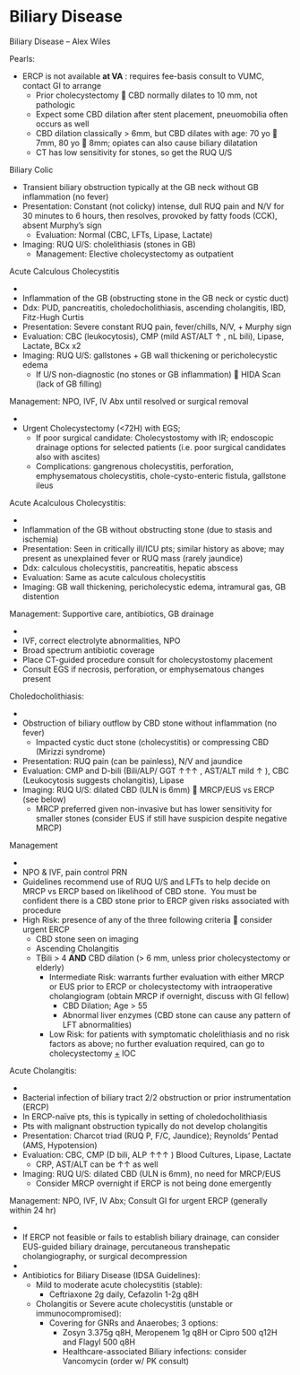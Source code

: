 # Biliary Disease

Biliary Disease – Alex Wiles

Pearls:

-   ERCP
    is not available **at VA** : requires fee-basis consult to VUMC,
    contact GI to arrange
    -   Prior cholecystectomy
        
        CBD normally dilates to 10 mm, not pathologic
    -   Expect some CBD dilation after stent placement, pneuomobilia
        often occurs as well
    -   CBD dilation classically > 6mm, but CBD dilates with age: 70 yo
        
        7mm, 80 yo
        
        8mm; opiates can also cause biliary dilatation
    -   CT has low sensitivity for stones, so get the RUQ U/S

Biliary Colic

-   Transient biliary obstruction typically at the GB neck without GB
    inflammation (no fever)
-   Presentation: Constant (not colicky) intense, dull RUQ pain and N/V
    for 30 minutes to 6 hours, then resolves, provoked by fatty foods
    (CCK), absent Murphy’s sign
    -   Evaluation: Normal (CBC, LFTs, Lipase, Lactate)
-   Imaging: RUQ U/S: cholelithiasis (stones in GB)
    -   Management: Elective cholecystectomy as outpatient

Acute Calculous Cholecystitis

-
-   Inflammation of the GB (obstructing stone in the GB neck or cystic
    duct)
-   Ddx: PUD, pancreatitis, choledocholithiasis, ascending cholangitis,
    IBD, Fitz-Hugh Curtis
-   Presentation: Severe constant RUQ pain, fever/chills, N/V, + Murphy
    sign
-   Evaluation: CBC (leukocytosis), CMP (mild AST/ALT
    ↑
    , nL bili), Lipase, Lactate, BCx x2
-   Imaging: RUQ U/S: gallstones + GB wall thickening or pericholecystic
    edema
    -   If U/S non-diagnostic (no stones or GB inflammation)
        
        HIDA Scan (lack of GB filling)

Management: NPO, IVF, IV Abx until resolved or surgical removal

-
-   Urgent Cholecystectomy (\<72H) with EGS;
    -   If poor surgical candidate: Cholecystostomy with IR; endoscopic
        drainage options for selected patients (i.e. poor surgical
        candidates also with ascites)
    -   Complications: gangrenous cholecystitis, perforation,
        emphysematous cholecystitis, chole-cysto-enteric fistula,
        gallstone ileus

Acute Acalculous Cholecystitis:

-
-   Inflammation of the GB without obstructing stone (due to stasis and
    ischemia)
-   Presentation: Seen in critically ill/ICU pts; similar history as
    above; may present as unexplained fever or RUQ mass (rarely
    jaundice)
-   Ddx: calculous cholecystitis, pancreatitis, hepatic abscess
-   Evaluation: Same as acute calculous cholecystitis
-   Imaging: GB wall thickening, pericholecystic edema, intramural gas,
    GB distention

Management: Supportive care, antibiotics, GB drainage

-
-   IVF, correct electrolyte abnormalities, NPO
-   Broad spectrum antibiotic coverage
-   Place CT-guided procedure consult for cholecystostomy placement
-   Consult EGS if necrosis, perforation, or emphysematous changes
    present

Choledocholithiasis:

-
-   Obstruction of biliary outflow by CBD stone without inflammation (no
    fever)
    -   Impacted cystic duct stone (cholecystitis) or compressing CBD
        (Mirizzi syndrome)
-   Presentation: RUQ pain (can be painless), N/V and jaundice
-   Evaluation: CMP and D-bili (Bili/ALP/ GGT
    ↑↑↑
    , AST/ALT mild
    ↑
    ), CBC (Leukocytosis suggests cholangitis), Lipase
-   Imaging: RUQ U/S: dilated CBD (ULN is 6mm)
    
    MRCP/EUS vs ERCP (see below)
    -   MRCP preferred given non-invasive but has lower sensitivity for
        smaller stones (consider EUS if still have suspicion despite
        negative MRCP)

Management

-
-   NPO & IVF, pain control PRN
-   Guidelines recommend use of RUQ U/S and LFTs to help decide on MRCP
    vs ERCP based on likelihood of CBD stone.  You must be confident
    there is a CBD stone prior to ERCP given risks associated with
    procedure
-   High Risk: presence of any of the three following criteria
    
    consider urgent ERCP
    -   CBD stone seen on imaging
    -   Ascending Cholangitis
    -   TBili > 4 **AND** CBD dilation (> 6 mm, unless prior
        cholecystectomy or elderly)
        -   Intermediate Risk: warrants further evaluation with either
            MRCP or EUS prior to ERCP or cholecystectomy with
            intraoperative cholangiogram (obtain MRCP if overnight,
            discuss with GI fellow)
            -   CBD Dilation; Age > 55
            -   Abnormal liver enzymes (CBD stone can cause any pattern
                of LFT abnormalities)
        -   Low Risk: for patients with symptomatic cholelithiasis and
            no risk factors as above; no further evaluation required,
            can go to cholecystectomy <u>+</u> IOC

Acute Cholangitis:

-
-   Bacterial infection of biliary tract 2/2 obstruction or prior
    instrumentation (ERCP)
-   In ERCP-naïve pts, this is typically in setting of
    choledocholithiasis
-   Pts with malignant obstruction typically do not develop cholangitis
-   Presentation: Charcot triad (RUQ P, F/C, Jaundice); Reynolds’ Pentad
    (AMS, Hypotension)
-   Evaluation: CBC, CMP (D bili, ALP
    ↑↑↑
    ) Blood Cultures, Lipase, Lactate
    -   CRP, AST/ALT can be
        ↑↑
        as well
-   Imaging: RUQ U/S: dilated CBD (ULN is 6mm), no need for MRCP/EUS
    -   Consider MRCP overnight if ERCP is not being done emergently

Management: NPO, IVF, IV Abx; Consult GI for urgent ERCP (generally
within 24 hr)

-
-   If ERCP not feasible or fails to establish biliary drainage, can
    consider EUS-guided biliary drainage, percutaneous transhepatic
    cholangiography, or surgical decompression
-
-   Antibiotics for Biliary Disease (IDSA Guidelines):
    -   Mild to moderate acute cholecystitis (stable):
        -   Ceftriaxone 2g daily, Cefazolin 1-2g q8H
    -   Cholangitis or Severe acute cholecystitis (unstable or
        immunocompromised):
        -   Covering for GNRs and Anaerobes; 3 options:
            -   Zosyn 3.375g q8H, Meropenem 1g q8H or Cipro 500 q12H and
                Flagyl 500 q8H
            -   Healthcare-associated Biliary infections: consider
                Vancomycin (order w/ PK consult)
